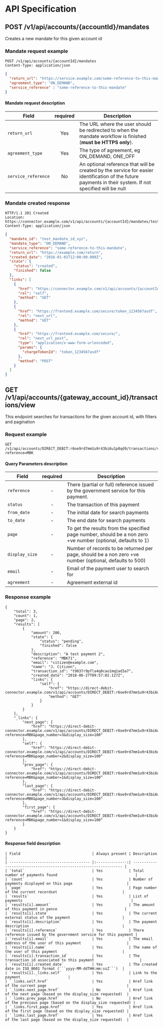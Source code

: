 # API Specification

## POST /v1/api/accounts/{accountId}/mandates

Creates a new mandate for this given account id

### Mandate request example

```
POST /v1/api/accounts/{accountId}/mandates
Content-Type: application/json
```
```json
{
  "return_url": "https://service.example.com/some-reference-to-this-mandate",
  "agreement_type": "ON_DEMAND",
  "service_reference" : "some-reference-to-this-mandate"
}
```

#### Mandate request description

| Field                    | required | Description                               |
| ------------------------ |:--------:| ----------------------------------------- |
| `return_url`             | Yes      | The URL where the user should be redirected to when the mandate workflow is finished (**must be HTTPS only**). |
| `agreement_type`         | Yes      | The type of agreement, eg ON_DEMAND, ONE_OFF |
| `service_reference`      | No       | An optional reference that will be created by the service for easier identification of the future payments in their system. If not specified will be null |

### Mandate created response

```
HTTP/1.1 201 Created
Location: https://connector.example.com/v1/api/accounts/{accountId}/mandates/test_mandate_id_xyz
Content-Type: application/json
```
```json
{
  "mandate_id": "test_mandate_id_xyz",
  "mandate_type": "ON_DEMAND",
  "service_reference": "some-reference-to-this-mandate",
  "return_url": "https://example.com/return",
  "created_date": "2016-01-01T12:00:00.000Z",
  "state": {
    "status": "created",
    "finished": false
  },
  "links": [
    {
      "href": "https://connector.example.com/v1/api/accounts/{accountId}/mandates/test_mandate_id_xyz",
      "rel": "self",
      "method": "GET"
    },
    {
      "href": "https://frontend.example.com/secure/token_1234567asdf",
      "rel": "next_url",
      "method": "GET"
    },
    {
      "href": "https://frontend.example.com/secure/",
      "rel": "next_url_post",
      "type": "application/x-www-form-urlencoded",
      "params": {
        "chargeTokenId": "token_1234567asdf"
      },
      "method": "POST"
    }
  ]
}
```

## GET /v1/api/accounts/{gateway_account_id}/transactions/view

This endpoint searches for transactions for the given account id, with filters and pagination

### Request example

```
GET /v1/api/accounts/DIRECT_DEBIT:r6oe9rd7mm1u9r43bi6u1p0qd9/transactions/view?reference=MBK

```

#### Query Parameters description

| Field                     | required | Description                               |
| ------------------------  |:--------:| ----------------------------------------- |
| `reference`               | - | There (partial or full) reference issued by the government service for this payment. |
| `status`                  | - | The transaction of this payment |
| `from_date`               | - | The initial date for search payments |
| `to_date`                 | - | The end date for search payments|
| `page`                    | - | To get the results from the specified page number, should be a non zero +ve number (optional, defaults to 1)|
| `display_size`            | - | Number of records to be returned per page, should be a non zero +ve number (optional, defaults to 500)|
| `email`                   | - | Email of the payment user to search for          |
| `agreement`               | - | Agreement external id |

### Response example
```
{
    "total": 3,
    "count": 1,
    "page": 2,
    "results": [
        {
            "amount": 200,
            "state": {
                "status": "pending",
                "finished": false
            },
            "description": "A test payment 2",
            "reference": "MBK71",
            "email": "citizen@example.com",
            "name": "J. Citizen",
            "transaction_id": "t9037r9pfla4q0cao1mq1ad3a7",
            "created_date": "2018-06-27T09:57:02.127Z",
            "links": {
                "self": {
                    "href": "https://direct-debit-connector.example.com/v1/api/accounts/DIRECT_DEBIT:r6oe9rd7mm1u9r43bi6u1p0qd9/charges/t9037r9pfla4q0cao1mq1ad3a7,
                    "method": "GET"
                }
            }
        }
    ],
    "_links": {
        "next_page": {
            "href": "https://direct-debit-connector.example.com/v1/api/accounts/DIRECT_DEBIT:r6oe9rd7mm1u9r43bi6u1p0qd9/transactions/view?reference=MBK&page_number=3&display_size=100"
        },
        "self": {
            "href": "https://direct-debit-connector.example.com/v1/api/accounts/DIRECT_DEBIT:r6oe9rd7mm1u9r43bi6u1p0qd9/transactions/view?reference=MBK&page_number=2&display_size=100"
        },
        "prev_page": {
            "href": "https://direct-debit-connector.example.com/v1/api/accounts/DIRECT_DEBIT:r6oe9rd7mm1u9r43bi6u1p0qd9/transactions/view?reference=MBK&page_number=1&display_size=100"
        },
        "last_page": {
            "href": "https://direct-debit-connector.example.com/v1/api/accounts/DIRECT_DEBIT:r6oe9rd7mm1u9r43bi6u1p0qd9/transactions/view?reference=MBK&page_number=3&display_size=100"
        },
        "first_page": {
            "href": "https://direct-debit-connector.example.com/v1/api/accounts/DIRECT_DEBIT:r6oe9rd7mm1u9r43bi6u1p0qd9/transactions/view?reference=MBK&page_number=1&display_size=100"
        }
    }
}
```
#### Response field description
```
| Field                                 | Always present | Description                                                       |
| ------------------------------------- |:--------------:| ----------------------------------------------------------------- |
| `total`                               | Yes            | Total number of payments found                                    |
| `count`                               | Yes            | Number of payments displayed on this page                         |
| `page`                                | Yes            | Page number of the current recordset                              |
| `results`                             | Yes            | List of payments                                                  |
| `results[i].amount`                   | Yes            | The amount of this payment in pence                               |
| `results[i].state`                    | Yes            | The current external status of the payment                        |
| `results[i].description`              | Yes            | The payment description                                           |
| `results[i].reference`                | Yes            | There reference issued by the government service for this payment |
| `results[i].email`                    | Yes            | The email address of the user of this payment                     |
| `results[i].name`                     | Yes            | The name of the user of this payment                              |
| `results[i].transaction_id`           | Yes            | The transaction id associated to this payment                     |
| `results[i].created_date`             | Yes            | The created date in ISO_8601 format (```yyyy-MM-ddTHH:mm:ssZ```)  |
| `results[i]._links.self`              | Yes            | Link to the payment                      |
| `_links.self.href`                    | Yes            | Href link of the current page                                     |
| `_links.next_page.href`               | No             | Href link of the next page (based on the display_size requested)  |
| `_links.prev_page.href`               | No             | Href link of the previous page (based on the display_size requested) |
| `_links.first_page.href`              | Yes            | Href link of the first page (based on the display_size requested) |
| `_links.last_page.href`               | Yes            | Href link of the last page (based on the display_size requested)  |
```


